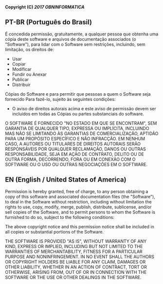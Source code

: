 
<b>Copyright (C) <i>2017 OBNINFORMATICA</i></b>

<h2>PT-BR (Português do Brasil)</h2>

É concedida permissão, gratuitamente, a qualquer pessoa que obtenha uma cópia 
deste software e arquivos de documentação associados (o "Software"), para lidar 
com o Software sem restrições, incluindo, sem limitação, os direitos de:

- Usar
- Copiar
- Modificar
- Fundir ou Anexar
- Publicar
- Distribuir

Cópias do Software e para permitir que pessoas a quem o Software seja fornecido
Para fazê-lo, sujeito às seguintes condições:

- O aviso de direitos autorais acima e este aviso de permissão devem ser 
incluídos em todas as Cópias ou partes substanciais do software.

O SOFTWARE É FORNECIDO "NO ESTADO EM QUE SE ENCONTRAM", SEM GARANTIA DE 
QUALQUER TIPO, EXPRESSA OU IMPLÍCITA, INCLUINDO MAS NÃO SE LIMITANDO ÀS 
GARANTIAS DE COMERCIALIZAÇÃO, APTIDÃO PARA UM PROPÓSITO ESPECÍFICO E NÃO 
INFRACÇÃO. EM NENHUM CASO, A AUTORES OU TITULARES DE DIREITOS AUTORAIS SERÃO 
RESPONSÁVEIS POR QUALQUER RECLAMAÇÃO, DANOS OU OUTRAS RESPONSABILIDADE, SEJA 
EM AÇÃO DE CONTRATO, DELITO OU DE OUTRA FORMA, DECORRENDO, FORA OU EM CONEXÃO 
COM O SOFTWARE OU O USO OU OUTRAS NEGOCIAÇÕES EM O SOFTWARE.

<h2>EN (English / United States of America)</h2>

Permission is hereby granted, free of charge, to any person obtaining a copy
of this software and associated documentation files (the "Software"), to deal
in the Software without restriction, including without limitation the rights
to use, copy, modify, merge, publish, distribute, sublicense, and/or sell
copies of the Software, and to permit persons to whom the Software is furnished
to do so, subject to the following conditions:

The above copyright notice and this permission notice shall be included in all
copies or substantial portions of the Software.

THE SOFTWARE IS PROVIDED "AS IS", WITHOUT WARRANTY OF ANY KIND, EXPRESS OR
IMPLIED, INCLUDING BUT NOT LIMITED TO THE WARRANTIES OF MERCHANTABILITY,
FITNESS FOR A PARTICULAR PURPOSE AND NONINFRINGEMENT. IN NO EVENT SHALL THE
AUTHORS OR COPYRIGHT HOLDERS BE LIABLE FOR ANY CLAIM, DAMAGES OR OTHER
LIABILITY, WHETHER IN AN ACTION OF CONTRACT, TORT OR OTHERWISE, ARISING FROM,
OUT OF OR IN CONNECTION WITH THE SOFTWARE OR THE USE OR OTHER DEALINGS IN
THE SOFTWARE.
